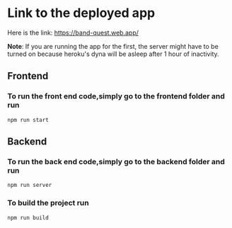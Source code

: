 # Link to the deployed app
Here is the link: https://band-quest.web.app/

**Note**: If you are running the app for the first, the server might have to be turned on because heroku's dyna will be asleep after 1 hour of inactivity.


## Frontend

### To run the front end code,simply go to the frontend folder and run
```
npm run start

```

## Backend

### To run the back end code,simply go to the backend folder and run

```
npm run server

```

### To build the project run

```
npm run build

```
